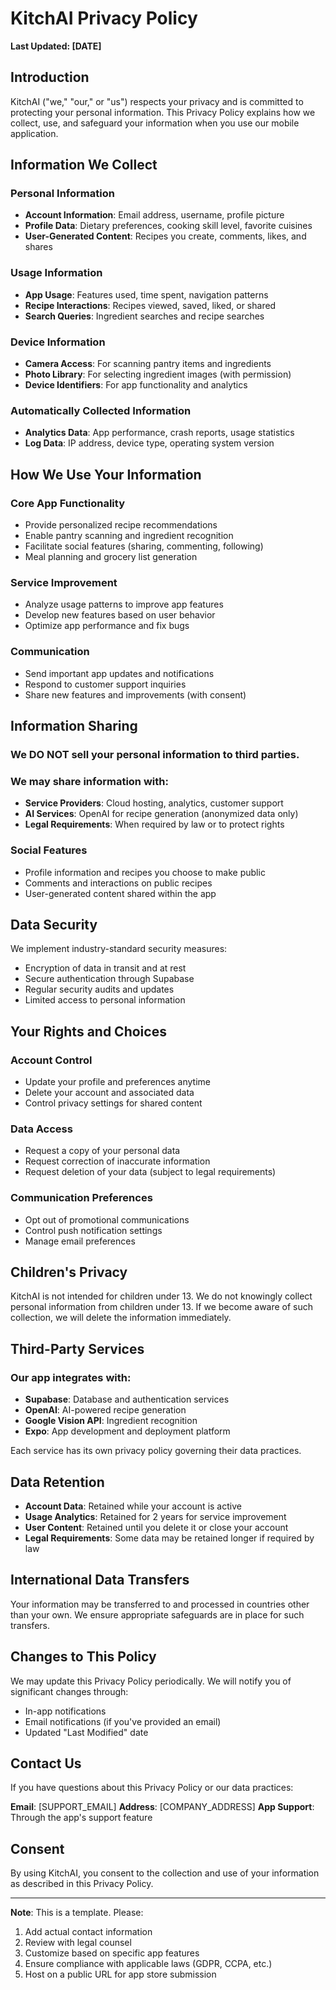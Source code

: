 # KitchAI Privacy Policy

**Last Updated: [DATE]**

## Introduction

KitchAI ("we," "our," or "us") respects your privacy and is committed to protecting your personal information. This Privacy Policy explains how we collect, use, and safeguard your information when you use our mobile application.

## Information We Collect

### Personal Information
- **Account Information**: Email address, username, profile picture
- **Profile Data**: Dietary preferences, cooking skill level, favorite cuisines
- **User-Generated Content**: Recipes you create, comments, likes, and shares

### Usage Information
- **App Usage**: Features used, time spent, navigation patterns
- **Recipe Interactions**: Recipes viewed, saved, liked, or shared
- **Search Queries**: Ingredient searches and recipe searches

### Device Information
- **Camera Access**: For scanning pantry items and ingredients
- **Photo Library**: For selecting ingredient images (with permission)
- **Device Identifiers**: For app functionality and analytics

### Automatically Collected Information
- **Analytics Data**: App performance, crash reports, usage statistics
- **Log Data**: IP address, device type, operating system version

## How We Use Your Information

### Core App Functionality
- Provide personalized recipe recommendations
- Enable pantry scanning and ingredient recognition
- Facilitate social features (sharing, commenting, following)
- Meal planning and grocery list generation

### Service Improvement
- Analyze usage patterns to improve app features
- Develop new features based on user behavior
- Optimize app performance and fix bugs

### Communication
- Send important app updates and notifications
- Respond to customer support inquiries
- Share new features and improvements (with consent)

## Information Sharing

### We DO NOT sell your personal information to third parties.

### We may share information with:
- **Service Providers**: Cloud hosting, analytics, customer support
- **AI Services**: OpenAI for recipe generation (anonymized data only)
- **Legal Requirements**: When required by law or to protect rights

### Social Features
- Profile information and recipes you choose to make public
- Comments and interactions on public recipes
- User-generated content shared within the app

## Data Security

We implement industry-standard security measures:
- Encryption of data in transit and at rest
- Secure authentication through Supabase
- Regular security audits and updates
- Limited access to personal information

## Your Rights and Choices

### Account Control
- Update your profile and preferences anytime
- Delete your account and associated data
- Control privacy settings for shared content

### Data Access
- Request a copy of your personal data
- Request correction of inaccurate information
- Request deletion of your data (subject to legal requirements)

### Communication Preferences
- Opt out of promotional communications
- Control push notification settings
- Manage email preferences

## Children's Privacy

KitchAI is not intended for children under 13. We do not knowingly collect personal information from children under 13. If we become aware of such collection, we will delete the information immediately.

## Third-Party Services

### Our app integrates with:
- **Supabase**: Database and authentication services
- **OpenAI**: AI-powered recipe generation
- **Google Vision API**: Ingredient recognition
- **Expo**: App development and deployment platform

Each service has its own privacy policy governing their data practices.

## Data Retention

- **Account Data**: Retained while your account is active
- **Usage Analytics**: Retained for 2 years for service improvement
- **User Content**: Retained until you delete it or close your account
- **Legal Requirements**: Some data may be retained longer if required by law

## International Data Transfers

Your information may be transferred to and processed in countries other than your own. We ensure appropriate safeguards are in place for such transfers.

## Changes to This Policy

We may update this Privacy Policy periodically. We will notify you of significant changes through:
- In-app notifications
- Email notifications (if you've provided an email)
- Updated "Last Modified" date

## Contact Us

If you have questions about this Privacy Policy or our data practices:

**Email**: [SUPPORT_EMAIL]
**Address**: [COMPANY_ADDRESS]
**App Support**: Through the app's support feature

## Consent

By using KitchAI, you consent to the collection and use of your information as described in this Privacy Policy.

---

**Note**: This is a template. Please:
1. Add actual contact information
2. Review with legal counsel
3. Customize based on specific app features
4. Ensure compliance with applicable laws (GDPR, CCPA, etc.)
5. Host on a public URL for app store submission 